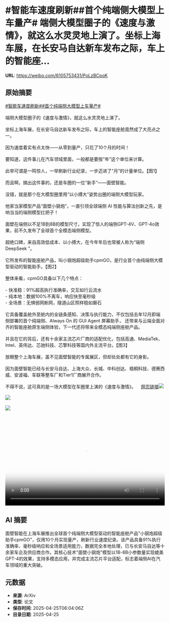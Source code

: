 # #智能车速度刷新##首个纯端侧大模型上车量产# 端侧大模型圈子的《速度与激情》，就这么水灵灵地上演了。坐标上海车展，在长安马自达新车发布之际，车上的智能座...

**URL**: https://weibo.com/6105753431/PoLzBCpoK

## 原始摘要

<a href="https://m.weibo.cn/search?containerid=231522type%3D1%26t%3D10%26q%3D%23%E6%99%BA%E8%83%BD%E8%BD%A6%E9%80%9F%E5%BA%A6%E5%88%B7%E6%96%B0%23&amp;extparam=%23%E6%99%BA%E8%83%BD%E8%BD%A6%E9%80%9F%E5%BA%A6%E5%88%B7%E6%96%B0%23" data-hide=""><span class="surl-text">#智能车速度刷新#</span></a><a href="https://m.weibo.cn/search?containerid=231522type%3D1%26t%3D10%26q%3D%23%E9%A6%96%E4%B8%AA%E7%BA%AF%E7%AB%AF%E4%BE%A7%E5%A4%A7%E6%A8%A1%E5%9E%8B%E4%B8%8A%E8%BD%A6%E9%87%8F%E4%BA%A7%23&amp;extparam=%23%E9%A6%96%E4%B8%AA%E7%BA%AF%E7%AB%AF%E4%BE%A7%E5%A4%A7%E6%A8%A1%E5%9E%8B%E4%B8%8A%E8%BD%A6%E9%87%8F%E4%BA%A7%23" data-hide=""><span class="surl-text">#首个纯端侧大模型上车量产#</span></a> <br><br>端侧大模型圈子的《速度与激情》，就这么水灵灵地上演了。<br><br>坐标上海车展，在长安马自达新车发布之际，车上的智能座舱竟然成了大亮点之一。<br><br>因为速度着实有点太快——从零到量产，只花了10个月的时间！<br><br>要知道，这件事儿在汽车领域里面，一般都是要按“年”这个单位来计算。<br><br>此举可谓是一鸣惊人，一举刷新行业纪录，一步迈进了“月”的计量单位。【图1】<br><br>而且啊，搞出这件事的，还是车圈的一位“新手”——面壁智能。<br><br>没错，就是那个在大模型圈里用“以小搏大”姿势出圈的端侧大模型玩家。<br><br>他家当家模型产品“面壁小钢炮”，一直引领全球端侧 AI 性能与算法创新之先，是响当当的端侧模型扛把子！<br><br>面壁在端侧以不足1B到8B的模型尺寸，实现了惊人的端侧GPT-4V、GPT-4o效果，前不久发布了全球首个全模态端侧模型。<br><br>超绝口碑，来自高效低成本、以小搏大，在今年年后也常被人称为“端侧 DeepSeek ”。<br><br>它所发布的智能座舱产品，叫小钢炮超级助手cpmGO，是行业首个由纯端侧大模型驱动的智能助手。【图2】<br><br>整体来看，cpmGO具备以下几个特点：<br><br>- 快准稳：91%超高执行准确率，交互如行云流水<br>- 纯本地：数据100%不离车，响应快至毫秒级<br>- 全场景：无惧弱网断网，隧道山区照样稳如磐石<br><br>它具备覆盖舱外至舱内的全链条感知、决策与执行能力，不仅包括去年12月即端侧部署的首个纯端侧、Always On 的 GUI Agent 屏幕助手， 还带来与云端全面对齐的智能座舱原生端侧体验，下一代还将带来全模态纯端侧座舱产品。<br><br>并且在它的背后，还有十余家主流芯片厂商的适配优化，包括高通、MediaTek、Intel、英伟达、芯驰科技、芯擎科技等国内外主流平台。【图3】<br><br>放眼整个上海车展，虽不见面壁智能的专属展区，但却处处都有它的身影。<br><br>因为面壁智能已经与长安马自达、上海大众、长城、中科创达、梧桐科技、德赛西威、安波福、车联等整车厂和Tier1厂商展开合作。<br><br>不得不说，这可真的是一场大模型在车圈里上演的《速度与激情》。<a href="https://weibo.cn/sinaurl?u=https%3A%2F%2Fmp.weixin.qq.com%2Fs%2FO7UfPfxD8mN41IKN2E6ywA" data-hide=""><span class="url-icon"><img style="width: 1rem;height: 1rem" src="https://h5.sinaimg.cn/upload/2015/09/25/3/timeline_card_small_web_default.png" referrerpolicy="no-referrer"></span><span class="surl-text">网页链接</span></a><img style="" src="https://tvax4.sinaimg.cn/large/006Fd7o3ly1i0s33hk6xdj30u007wn2k.jpg" referrerpolicy="no-referrer"><br><br><img style="" src="https://tvax1.sinaimg.cn/large/006Fd7o3ly1i0s37qbewlj31hc0u0tad.jpg" referrerpolicy="no-referrer"><br><br><img style="" src="https://tvax4.sinaimg.cn/large/006Fd7o3ly1i0s33zcov8j30u008hgrp.jpg" referrerpolicy="no-referrer"><br><br><br clear="both"><div style="clear: both"></div><video controls="controls" poster="https://tvax3.sinaimg.cn/orj480/006Fd7o3ly1i0s37pcdv9j31hc0u0tad.jpg" style="width: 100%"><source src="https://f.video.weibocdn.com/o0/YgGXM3mplx08nJ73IXoY01041200kRRt0E010.mp4?label=mp4_720p&amp;template=1280x720.25.0&amp;ori=0&amp;ps=1CwnkDw1GXwCQx&amp;Expires=1745564387&amp;ssig=%2FyWC3fezdZ&amp;KID=unistore,video"><source src="https://f.video.weibocdn.com/o0/OZiGJBWklx08nJ73twUU01041200aLq90E010.mp4?label=mp4_hd&amp;template=852x480.25.0&amp;ori=0&amp;ps=1CwnkDw1GXwCQx&amp;Expires=1745564387&amp;ssig=Wk0Sa3pLBr&amp;KID=unistore,video"><source src="https://f.video.weibocdn.com/o0/7FipUoy7lx08nJ73CoU8010412006scU0E010.mp4?label=mp4_ld&amp;template=640x360.25.0&amp;ori=0&amp;ps=1CwnkDw1GXwCQx&amp;Expires=1745564387&amp;ssig=XqgdKI2kAw&amp;KID=unistore,video"><p>视频无法显示，请前往<a href="https://video.weibo.com/show?fid=1034%3A5159026338496544" target="_blank" rel="noopener noreferrer">微博视频</a>观看。</p></video>

## AI 摘要

面壁智能在上海车展推出全球首个纯端侧大模型驱动的智能座舱产品"小钢炮超级助手cpmGO"，仅用10个月实现量产，刷新行业速度纪录。该产品具备91%执行准确率、毫秒级响应和全场景适用能力，数据完全本地处理，已与长安马自达等十余家车企及供应商合作。其核心技术"面壁小钢炮"模型以1B-8B小参数量实现媲美GPT-4的效果，支持多模态应用，并完成主流芯片平台适配，标志着端侧AI在汽车领域的重大突破。

## 元数据

- **来源**: ArXiv
- **类型**: 论文
- **保存时间**: 2025-04-25T06:04:06Z
- **目录日期**: 2025-04-25
